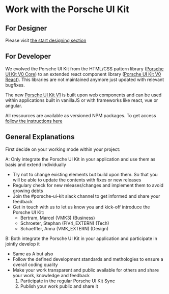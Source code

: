 # Work with the Porsche UI Kit  

## For Designer
Please visit [the start designing section](https://ui.porsche.com/latest/#/getting-started/start-designing)

## For Developer 
We evolved the Porsche UI Kit from the HTML/CSS pattern library ([Porsche UI Kit V0 Core](https://ui.porsche.com/v0/core/)) to an extended react component library ([Porsche UI Kit V0 React](https://ui.porsche.com/v0/react/)). This libraries are not maintained anymore just updated with relevant bugfixes.

The new [Porsche UI Kit V1](https://ui.porsche.com/) is built upon web components and can be used within applications built in vanillaJS or with frameworks like react, vue or angular.

All ressources are available as versioned NPM packages. To get access [follow the instructions here](https://ui.porsche.com/v0/core/?p=docs-start-coding)

## General Explanations

First decide on your working mode within your project:

A: Only integrate the Porsche UI Kit in your application and use them as basis and extend individually

* Try not to change existing elements but build upon them. So that you will be able to update the contents with fixes or new releases
* Regulary check for new releases/changes and implement them to avoid growing debts
* Join the #porsche-ui-kit slack channel to get informed and share your feedback
* Get in touch with us to let us know you and kick-off introduce the Porsche UI Kit:
  * Bertram, Marcel (VMK3) (Business)
  * Schroeter, Stephan (FIV4_EXTERN) (Tech)
  * Schaeffler, Anna (VMK_EXTERN) (Design)

B: Both integrate the Porsche UI Kit in your application and participate in jointly develop it
* Same as A but also
* Follow the defined development standards and methologies to ensure a overall coding quality
* Make your work transparent and public available for others and share your work, knowledge and feedback
  1. Participate in the regular Porsche UI Kit Sync
  2. Publish your work public and share it
